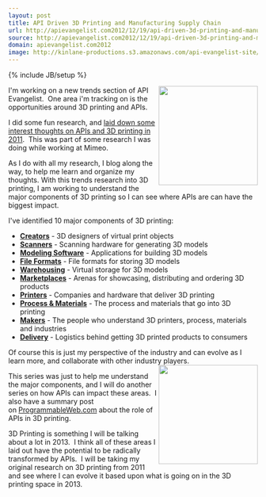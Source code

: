 ```yaml
---
layout: post
title: API Driven 3D Printing and Manufacturing Supply Chain
url: http://apievangelist.com2012/12/19/api-driven-3d-printing-and-manufacturing-supply-chain/
source: http://apievangelist.com2012/12/19/api-driven-3d-printing-and-manufacturing-supply-chain/
domain: apievangelist.com2012
image: http://kinlane-productions.s3.amazonaws.com/api-evangelist-site/blog/Manufacturing_supply_chain.jpg
---
```

{% include JB/setup %}<p>
     <img src="http://kinlane-productions.s3.amazonaws.com/3D-Printing/Manufacturing_supply_chain.jpg"  width="200" align="right" />
</p>
<p>
     I'm working on a new trends section of API Evangelist.  One area i'm tracking on is the opportunities around 3D printing and APIs.  
</p>
<p>
     I did some fun research, and <a href="http://www.kinlane.com/2011/05/18/3d-printing-and-manufacturing-supply-chain/">laid down some interest thoughts on APIs and 3D printing in 2011</a>.  This was part of some research I was doing while working at Mimeo.  
</p>
<p>
     As I do with all my research, I blog along the way, to help me learn and organize my thoughts. With this trends research into 3D printing, I am working to understand the major components of 3D printing so I can see where APIs are can have the biggest impact. 
</p>
<p>
     I've identified 10 major components of 3D printing:
</p>
<ul>
     <li>
          <strong><a title="Creators" href="http://www.kinlane.com/2011/05/3d-printing-the-creators/">Creators</a></strong> - 3D designers of virtual print objects
     </li>
     <li>
          <strong><a title="Scanners" href="http://www.kinlane.com/2011/05/3d-printing-3d-scanners/">Scanners</a></strong> - Scanning hardware for generating 3D models
     </li>
     <li>
          <strong><a title="Modeling Software" href="ttp://www.kinlane.com/2011/05/3d-printing-modeling-software/">Modeling Software</a></strong> - Applications for building 3D models
     </li>
     <li>
          <strong><a title="File Formats" href="http://www.kinlane.com/?p=3599">File Formats</a></strong> - File formats for storing 3D models
     </li>
     <li>
          <strong><a title="Warehousing" href="http://www.kinlane.com/?p=3603">Warehousing</a></strong> - Virtual storage for 3D models
     </li>
     <li>
          <strong><a title="Marketplaces" href="http://www.kinlane.com/2011/05/3d-printing-marketplaces/">Marketplaces</a></strong> - Arenas for showcasing, distributing and ordering 3D products
     </li>
     <li>
          <strong><a title="Printers" href="http://www.kinlane.com/2011/05/3d-printers-printers/">Printers</a></strong> - Companies and hardware that deliver 3D printing
     </li>
     <li>
          <strong><a title="Process &amp; Materials" href="http://www.kinlane.com/2011/05/3d-printing-process-materials/">Process &amp; Materials</a></strong> - The process and materials that go into 3D printing
     </li>
     <li>
          <strong><a title="Makers" href="http://www.kinlane.com/2011/05/3d-printing-makers/">Makers</a></strong> - The people who understand 3D printers, process, materials and industries
     </li>
     <li>
          <strong><a title="Delivery" href="http://www.kinlane.com/2011/05/3d-printing-delivery/">Delivery</a></strong> - Logistics behind getting 3D printed products to consumers
     </li>
</ul>
<p>
     Of course this is just my perspective of the industry and can evolve as I learn more, and collaborate with other industry players.<img src="http://kinlane-productions.s3.amazonaws.com/3D-Printing/3d-printing-manufacturing.jpg"  width="200" align="right" /> 
</p>
<p>
     This series was just to help me understand the major components, and I will do another series on how APIs can impact these areas.  I also have a summary post on <a title="ProgrammableWeb.com" href="http://www.programmableweb.com/">ProgrammableWeb.com</a> about the role of APIs in 3D printing.
</p>
<p>
     3D Printing is something I will be talking about a lot in 2013.  I think all of these areas I laid out have the potential to be radically transformed by APIs.  I will be taking my original research on 3D printing from 2011 and see where I can evolve it based upon what is going on in the 3D printing space in 2013.   
</p>
